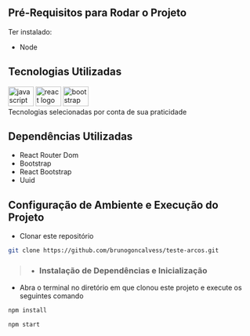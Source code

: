 ## Pré-Requisitos para Rodar o Projeto

Ter instalado:

- Node


## Tecnologias Utilizadas

  <div align="left">
    <img src="https://cdn.jsdelivr.net/gh/devicons/devicon/icons/javascript/javascript-original.svg" height="40" width="52" alt="javascript logo" />
    <img src="https://cdn.jsdelivr.net/gh/devicons/devicon/icons/react/react-original.svg" height="40" width="52" alt="react logo"  />
    <img src="https://cdn.jsdelivr.net/gh/devicons/devicon/icons/bootstrap/bootstrap-original.svg" height="40" width="52" alt="bootstrap logo"  />    
  </div>
  Tecnologias selecionadas por conta de sua praticidade
  </br>
 
## Dependências Utilizadas 

- React Router Dom
- Bootstrap
- React Bootstrap
- Uuid

## Configuração de Ambiente e Execução do Projeto

- Clonar este repositório

```bash
git clone https://github.com/brunogoncalvess/teste-arcos.git
```

>- ### Instalação de Dependências e Inicialização

- Abra o terminal no diretório em que clonou este projeto e execute os seguintes comando

```bash
npm install
```
```bash
npm start
```
